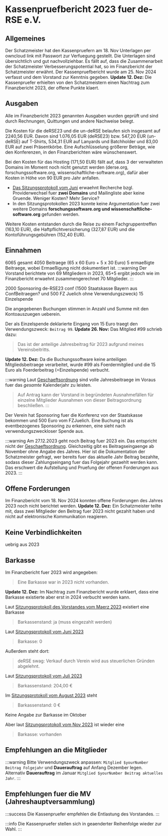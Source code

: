 # Kassenpruefbericht 2023 fuer de-RSE e.V.

## Allgemeines

Der Schatzmeister hat den Kassenpruefern am 18. Nov Unterlagen per owncloud link mit Passwort zur Verfuegung gestellt. 
Die Unterlagen sind übersichtlich und gut nachvollziehbar.
Es fällt auf, dass die Zusammenarbeit der Schatzmeister Verbesserungspotential hat, so im Finanzbericht der Schatzmeister erwähnt.
Der Kassenpruefbericht wurde am 25. Nov 2024 verfasst und dem Vorstand zur Kenntnis gegeben. 
**Update 12. Dez:** Die Kassenpruefer erhielten von den Schatzmeistern einen Nachtrag zum Finanzbericht 2023, der offene Punkte klaert.

## Ausgaben

Alle im Finanzbericht 2023 genannten Ausgaben wurden geprüft und sind durch Rechnungen, Quittungen und andere Nachweise belegt.

Die Kosten für die deRSE23 und die un-deRSE belaufen sich insgesamt auf 2240,56 EUR.
Davon sind 1.076,05 EUR (deRSE23) bzw. 547,20 EUR (un-deRSE) auf T-Shirts, 534,31 EUR auf Lanyards und Batchholder und 83,00 EUR auf zwei Präsentkörbe.
Eine Aufschlüsselung größerer Beträge, wie den Konferenzen, in den Finanzberichten wäre wünschenswert.

Bei den Kosten für das Hosting (171,50 EUR) fällt auf, dass 3 der verwalteten Domains im Moment noch nicht genutzt werden (derse.org, forschungssoftware.org, wissenschaftliche-software.org), dafür aber Kosten in Höhe von 90 EUR pro Jahr anfallen.
- [Das Sitzungsprotokoll vom Juni](https://github.com/DE-RSE/protokolle/blob/master/Vorstandssitzungen/2023/Protokoll-Vorstand-deRSE-2023-06-05.md) erwaehnt Recherche bzgl. Providerwechsel fuer **zwei Domains** und Mailingliste aber keine Gruende. Weniger Kosten? Mehr Service?
- In den Sitzungsprotokollen 2023 konnte keine Argumentation fuer zwei weitere Domains **forschungssoftware.org und wissenschaftliche-software.org** gefunden werden.


Weitere Kosten entstanden durch die Reise zu einem Fachgruppentreffen (163,10 EUR), die Haftpflichtversicherung (327,87 EUR) und die Kontoführungsgebühren (152,40 EUR).


## Einnahmen

6065 gesamt
4050 Beitraege (65 x 60 Euro + 5 x 30 Euro)
5 ermaeßigte Beitraege, wobei Ermaeßigung nicht dokumentiert ist.
:::warning
Der Vorstand berichtete von 69 Mitgliedern in 2023, 65+5 ergibt jedoch wie im Finanzbericht  erwaehnt zusammengerechnet 70 Mitglieder.
:::

2000 Sponsoring de-RSE23 conf (1500 Staatskasse Bayern aus ConfBeitraegen? und 500 FZ Juelich ohne Verwendungszweck)
  15 Einzelspende

Die angegebenen Buchungen stimmen in Anzahl und Summe mit den Kontoauszuegen ueberein.


Der als Einzelspende deklarierte Eingang von 15 Euro traegt den Verwendungszweck: `Beitrag 99`. **Update 26. Nov:** Das Mitglied #99 schrieb dazu:
> Das ist der anteilige Jahresbeitrag für 2023 aufgrund meines Vereinsbeitritts.

**Update 12. Dez:** Da die Buchungssoftware keine anteiligen Mitgliedsbeitraege verarbeitet, wurde #99 als Foerdermitglied und die 15 Euro als Foerderbeitrag (=Einzelspende) verbucht.

:::warning
Laut [Geschaeftsordnung](https://github.com/DE-RSE/satzung/blob/master/de-RSE-e.V._Gesch%C3%A4ftsordnung.md#beitr%C3%A4ge) sind volle Jahresbeitraege im Voraus fuer das *gesamte* Kalenderjahr zu leisten.
> Auf Antrag kann der Vorstand in begründeten Ausnahmefällen für einzelne Mitglieder Ausnahmen von dieser Beitragsordnung beschließen.
:::

Der Verein hat Sponsoring fuer die Konferenz von der Staatskasse bekommen und 500 Euro vom FZJuelich. Eine Buchung ist als eventbezogenes Sponsoring zu erkennen, eine sieht nach verwendungszweckloser Spende aus.

:::warning
Am 27.12.2023 geht noch Beitrag fuer 2023 ein. Das entspricht nicht der [Geschaeftsordnung](https://github.com/DE-RSE/satzung/blob/master/de-RSE-e.V._Gesch%C3%A4ftsordnung.md#beitr%C3%A4ge). Gleichzeitig gibt es Beitragseingaenge ab November ohne Angabe des Jahres. Hier ist die Dokumentation der Schatzmeister gefragt, wer bereits fuer das aktuelle Jahr Beitrag bezahlte, sodass dieser Zahlungseingang fuer das Folgejahr gezaehlt werden kann. Das erschwert die Aufstellung und Pruefung der offenen Forderungen aus 2023.
:::
## Offene Forderungen

Im Finanzbericht vom 18. Nov 2024 konnten offene Forderungen des Jahres 2023 noch nicht berichtet werden. 
**Update 12. Dez:** Ein Schatzmeister teilte mit, dass zwei Mitglieder den Beitrag fuer 2023 nicht gezahlt haben und nicht auf elektronische Kommunikation reagieren.

## Keine Verbindlichkeiten
uebrig aus 2023

## Barkasse

Im Finanzbericht fuer 2023 wird angegeben:
> Eine Barkasse war in 2023 nicht vorhanden.

**Update 12. Dez:** Im Nachtrag zum Finanzbericht wurde erklaert, dass eine Barkasse existierte aber erst in 2024 verbucht werden kann. 

Laut [Sitzungsprotokoll des Vorstandes vom Maerz 2023](https://github.com/DE-RSE/protokolle/blob/master/Vorstandssitzungen/2023/Protokoll-Vorstand-deRSE-2023-03-14.md) existiert eine Barkasse
> Barkassenstand: ja (muss eingezahlt werden)

Laut [Sitzungsprotokoll vom Juni 2023](https://github.com/DE-RSE/protokolle/blob/master/Vorstandssitzungen/2023/Protokoll-Vorstand-deRSE-2023-06-05.md)
> Barkasse: 0

Außerdem steht dort:
> deRSE swag: Verkauf durch Verein wird aus steuerlichen Gründen abgelehnt.

Laut [Sitzungsprotokoll vom Juli 2023](https://github.com/DE-RSE/protokolle/blob/master/Vorstandssitzungen/2023/Protokoll-Vorstand-deRSE-2023-07-18.md)
> Barkassenstand: 204,00 €

Im [Sitzungsprotokoll vom August 2023](https://github.com/DE-RSE/protokolle/blob/master/Vorstandssitzungen/2023/Protokoll-Vorstand-deRSE-2023-08-29.md) steht
> Barkassenstand: 0 €

Keine Angabe zur Barkasse im Oktober

Aber laut [Sitzungsprotokoll vom Nov 2023](https://github.com/DE-RSE/protokolle/blob/master/Vorstandssitzungen/2023/Protokoll-Vorstand-deRSE-2023-11-28.md) ist wieder eine
> Barkasse: vorhanden





## Empfehlungen an die Mitglieder
:::warning
Bitte Verwendungszweck anpassen: `Mitglied $yourNumber Beitrag Folgejahr` und **Dauerauftrag** auf Anfang Dezember legen. Alternativ **Dauerauftrag** im Januar `Mitglied $yourNumber Beitrag aktuelles Jahr`. 
:::

## Empfehlungen fuer die MV (Jahreshauptversammlung)
:::success
Die Kassenpruefer empfehlen die Entlastung des Vorstandes.
:::

:::info
Die Kassenpruefer stellen sich in geaenderter Reihenfolge wieder zur Wahl.
:::

